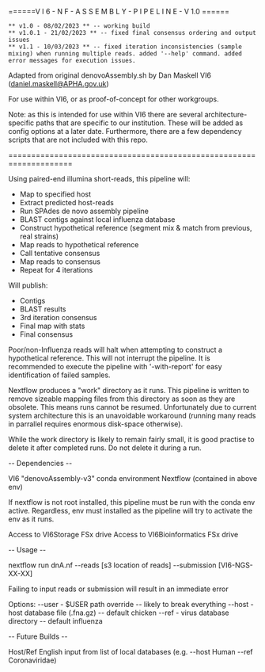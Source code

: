 ======V I 6 - N F - A S S E M B L Y - P I P E L I N E - V 1.0 ======
	
	** v1.0 - 08/02/2023 ** -- working build
	** v1.0.1 - 21/02/2023 ** -- fixed final consensus ordering and output issues
	** v1.1 - 10/03/2023 ** -- fixed iteration inconsistencies (sample mixing) when running multiple reads. added '--help' command. added error messages for execution issues.

Adapted from original denovoAssembly.sh by Dan Maskell VI6 (daniel.maskell@APHA.gov.uk)

For use within VI6, or as proof-of-concept for other workgroups.

Note: as this is intended for use within VI6 there are several architecture-specific paths that are specific to our institution. These will be added as config options at a later date. Furthermore, there are a few dependency scripts that are not included with this repo.

====================================================================

Using paired-end illumina short-reads, this pipeline will:

- Map to specified host
- Extract predicted host-reads
- Run SPAdes de novo assembly pipeline
- BLAST contigs against local influenza database
- Construct hypothetical reference (segment mix & match from previous, real strains)
- Map reads to hypothetical reference
- Call tentative consensus
- Map reads to consensus
- Repeat for 4 iterations

Will publish:

- Contigs
- BLAST results
- 3rd iteration consensus
- Final map with stats
- Final consensus

Poor/non-Influenza reads will halt when attempting to construct a hypothetical reference. This will not interrupt the pipeline. It is recommended to execute the pipeline with '-with-report' for easy identification of failed samples.

Nextflow produces a "work" directory as it runs. This pipeline is written to remove sizeable mapping files from this directory as soon as they are obsolete. 
This means runs cannot be resumed. 
Unfortunately due to current system architecture this is an unavoidable workaround (running many reads in parrallel requires enormous disk-space otherwise).

While the work directory is likely to remain fairly small, it is good practise to delete it after completed runs. Do not delete it during a run.


-- Dependencies --

VI6 "denovoAssembly-v3" conda environment
Nextflow (contained in above env)

If nextflow is not root installed, this pipeline must be run with the conda env active.
Regardless, env must installed as the pipeline will try to activate the env as it runs.

Access to VI6Storage FSx drive
Access to VI6Bioinformatics FSx drive

-- Usage --

nextflow run dnA.nf --reads [s3 location of reads] --submission [VI6-NGS-XX-XX] 

Failing to input reads or submission will result in an immediate error

Options:
--user - $USER path override -- likely to break everything
--host - host database file (.fna.gz) -- default chicken
--ref  - virus database directory -- default influenza

-- Future Builds --

Host/Ref English input from list of local databases (e.g. --host Human --ref Coronaviridae)
